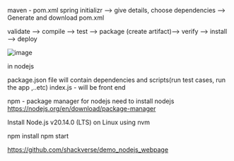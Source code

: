 maven - pom.xml
spring initializr --> give details, choose dependencies --> Generate and download pom.xml

validate --> compile --> test --> package (create artifact)--> verify --> install --> deploy

![image](https://github.com/pythonkid2/DevOps-Practice/assets/100591950/f5a0476a-2aa1-480b-994c-4f38b083759d)



in nodejs 

package.json file will contain dependencies and scripts(run test cases, run the app ,..etc)
index.js - will be front end

npm - package manager for nodejs
need to install nodejs
https://nodejs.org/en/download/package-manager

Install Node.js v20.14.0 (LTS) on Linux using nvm

npm install
npm start 

https://github.com/shackverse/demo_nodejs_webpage

